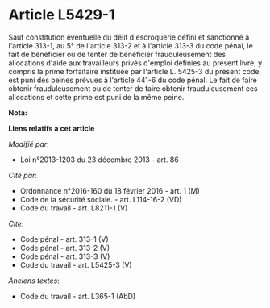 # Article L5429-1

Sauf constitution éventuelle du délit d'escroquerie défini et sanctionné à l'article 313-1, au 5° de l'article 313-2 et à
l'article 313-3 du code pénal, le fait de bénéficier ou de tenter de bénéficier frauduleusement des allocations d'aide aux
travailleurs privés d'emploi définies au présent livre, y compris la prime forfaitaire instituée par l'article L. 5425-3 du
présent code, est puni des peines prévues à l'article 441-6 du code pénal. Le fait de faire obtenir frauduleusement ou de
tenter de faire obtenir frauduleusement ces allocations et cette prime est puni de la même peine.

**Nota:**



**Liens relatifs à cet article**

_Modifié par_:

  - Loi n°2013-1203 du 23 décembre 2013 - art. 86

_Cité par_:

  - Ordonnance n°2016-160 du 18 février 2016 - art. 1 (M)
  - Code de la sécurité sociale. - art. L114-16-2 (VD)
  - Code du travail - art. L8211-1 (V)

_Cite_:

  - Code pénal - art. 313-1 (V)
  - Code pénal - art. 313-2 (V)
  - Code pénal - art. 313-3 (V)
  - Code du travail - art. L5425-3 (V)

_Anciens textes_:

  - Code du travail - art. L365-1 (AbD)
